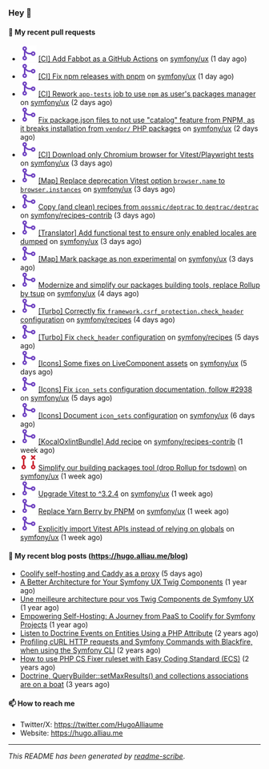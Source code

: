 ### Hey 👋

#### 👷 My recent pull requests

- ![](./assets/pr-merged.svg) [[CI] Add Fabbot as a GitHub Actions](https://github.com/symfony/ux/pull/2955) on [symfony/ux](https://github.com/symfony/ux) (1 day ago)
- ![](./assets/pr-merged.svg) [[CI] Fix npm releases with pnpm](https://github.com/symfony/ux/pull/2954) on [symfony/ux](https://github.com/symfony/ux) (1 day ago)
- ![](./assets/pr-merged.svg) [[CI] Rework `app-tests` job to use `npm` as user&#39;s packages manager](https://github.com/symfony/ux/pull/2953) on [symfony/ux](https://github.com/symfony/ux) (2 days ago)
- ![](./assets/pr-merged.svg) [Fix package.json files to not use &#34;catalog&#34; feature from PNPM, as it breaks installation from `vendor/` PHP packages](https://github.com/symfony/ux/pull/2952) on [symfony/ux](https://github.com/symfony/ux) (2 days ago)
- ![](./assets/pr-merged.svg) [[CI] Download only Chromium browser for Vitest/Playwright tests](https://github.com/symfony/ux/pull/2948) on [symfony/ux](https://github.com/symfony/ux) (3 days ago)
- ![](./assets/pr-merged.svg) [[Map] Replace deprecation Vitest option `browser.name` to `browser.instances`](https://github.com/symfony/ux/pull/2947) on [symfony/ux](https://github.com/symfony/ux) (3 days ago)
- ![](./assets/pr-merged.svg) [Copy (and clean) recipes from `qossmic/deptrac` to `deptrac/deptrac`](https://github.com/symfony/recipes-contrib/pull/1836) on [symfony/recipes-contrib](https://github.com/symfony/recipes-contrib) (3 days ago)
- ![](./assets/pr-merged.svg) [[Translator] Add functional test to ensure only enabled locales are dumped](https://github.com/symfony/ux/pull/2946) on [symfony/ux](https://github.com/symfony/ux) (3 days ago)
- ![](./assets/pr-merged.svg) [[Map] Mark package as non experimental](https://github.com/symfony/ux/pull/2945) on [symfony/ux](https://github.com/symfony/ux) (3 days ago)
- ![](./assets/pr-merged.svg) [Modernize and simplify our packages building tools, replace Rollup by tsup](https://github.com/symfony/ux/pull/2944) on [symfony/ux](https://github.com/symfony/ux) (4 days ago)
- ![](./assets/pr-merged.svg) [[Turbo] Correctly fix `framework.csrf_protection.check_header` configuration](https://github.com/symfony/recipes/pull/1440) on [symfony/recipes](https://github.com/symfony/recipes) (4 days ago)
- ![](./assets/pr-merged.svg) [[Turbo] Fix `check_header` configuration](https://github.com/symfony/recipes/pull/1439) on [symfony/recipes](https://github.com/symfony/recipes) (5 days ago)
- ![](./assets/pr-merged.svg) [[Icons] Some fixes on LiveComponent assets](https://github.com/symfony/ux/pull/2940) on [symfony/ux](https://github.com/symfony/ux) (5 days ago)
- ![](./assets/pr-merged.svg) [[Icons] Fix `icon_sets` configuration documentation, follow #2938](https://github.com/symfony/ux/pull/2939) on [symfony/ux](https://github.com/symfony/ux) (5 days ago)
- ![](./assets/pr-merged.svg) [[Icons] Document `icon_sets` configuration](https://github.com/symfony/ux/pull/2938) on [symfony/ux](https://github.com/symfony/ux) (6 days ago)
- ![](./assets/pr-merged.svg) [[KocalOxlintBundle] Add recipe](https://github.com/symfony/recipes-contrib/pull/1835) on [symfony/recipes-contrib](https://github.com/symfony/recipes-contrib) (1 week ago)
- ![](./assets/pr-closed.svg) [Simplify our building packages tool (drop Rollup for tsdown)](https://github.com/symfony/ux/pull/2935) on [symfony/ux](https://github.com/symfony/ux) (1 week ago)
- ![](./assets/pr-merged.svg) [Upgrade Vitest to ^3.2.4](https://github.com/symfony/ux/pull/2933) on [symfony/ux](https://github.com/symfony/ux) (1 week ago)
- ![](./assets/pr-merged.svg) [Replace Yarn Berry by PNPM](https://github.com/symfony/ux/pull/2932) on [symfony/ux](https://github.com/symfony/ux) (1 week ago)
- ![](./assets/pr-merged.svg) [Explicitly import Vitest APIs instead of relying on globals](https://github.com/symfony/ux/pull/2931) on [symfony/ux](https://github.com/symfony/ux) (1 week ago)

#### 📜 My recent blog posts (https://hugo.alliau.me/blog)

- [Coolify self-hosting and Caddy as a proxy](https://hugo.alliau.me/blog/posts/coolify-self-hosting-and-caddy-as-a-proxy) (5 days ago)
- [A Better Architecture for Your Symfony UX Twig Components](https://hugo.alliau.me/blog/posts/a-better-architecture-for-your-symfony-ux-twig-components) (1 year ago)
- [Une meilleure architecture pour vos Twig Components de Symfony UX](https://hugo.alliau.me/blog/posts/une-meilleure-architecture-pour-vous-twig-components-de-symfony-ux) (1 year ago)
- [Empowering Self-Hosting: A Journey from PaaS to Coolify for Symfony Projects](https://hugo.alliau.me/blog/posts/empowering-self-hosting-a-journey-from-paas-to-coolify-for-symfony-projects) (1 year ago)
- [Listen to Doctrine Events on Entities Using a PHP Attribute](https://hugo.alliau.me/blog/posts/2023-11-12-listen-to-doctrine-events-on-entities-using-a-php-attribute) (2 years ago)
- [Profiling cURL HTTP requests and Symfony Commands with Blackfire, when using the Symfony CLI](https://hugo.alliau.me/blog/posts/2023-10-21-profiling-curl-http-requests-and-symfony-commands-with-blackfire-when-using-the-symfony-cli) (2 years ago)
- [How to use PHP CS Fixer ruleset with Easy Coding Standard (ECS)](https://hugo.alliau.me/blog/posts/2023-07-19-how-to-use-php-cs-fixer-ruleset-with-easy-coding-standard) (2 years ago)
- [Doctrine, QueryBuilder::setMaxResults() and collections associations are on a boat](https://hugo.alliau.me/blog/posts/2022-01-07-doctrine-querybuilder-setmaxresults-and-collections-associations-are-on-a-boat) (3 years ago)

#### 📫 How to reach me

- Twitter/X: https://twitter.com/HugoAlliaume
- Website: https://hugo.alliau.me

---

_This README has been generated by [readme-scribe](https://github.com/muesli/readme-scribe/)_.


